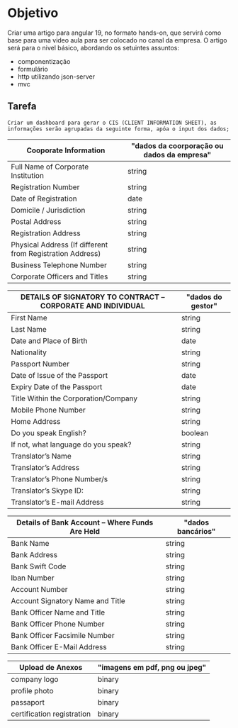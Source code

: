 # Objetivo

Criar uma artigo para angular 19, no formato hands-on, que servirá como base para uma video aula para ser colocado no canal da empresa.
O artigo será para o nivel básico, abordando os setuintes assuntos:

- componentização
- formulário
- http utilizando json-server
- mvc

## Tarefa

    Criar um dashboard para gerar o CIS (CLIENT INFORMATION SHEET), as informações serão agrupadas da seguinte forma, apóa o input dos dados;

|Cooporate Information | "dados da coorporação ou dados da empresa" |
|--|--|
|Full Name of Corporate Institution | string  |
|Registration Number |string|
|Date of Registration | date |
|Domicile / Jurisdiction |string|
|Postal Address |string|
|Registration Address |string|
|Physical Address (If different from Registration Address) |string|
|Business Telephone Number |string|
|Corporate Officers and Titles |string|

|DETAILS OF SIGNATORY TO CONTRACT – CORPORATE AND INDIVIDUAL | "dados do gestor" |
|--|--|
|First Name |string|
|Last Name |string|
|Date and Place of Birth |date|
|Nationality |string|
|Passport Number |string|
|Date of Issue of the Passport |date|
|Expiry Date of the Passport |date|
|Title Within the Corporation/Company |string|
|Mobile Phone Number |string|
|Home Address |string|
|Do you speak English? |boolean|
|If not, what language do you speak? |string|
|Translator’s Name |string|
|Translator’s Address |string|
|Translator’s Phone Number/s |string|
|Translator’s Skype ID: |string|
|Translator’s E-mail Address |string|

|Details of Bank Account – Where Funds Are Held | "dados bancários" |
|--|--|
|Bank Name |string|
|Bank Address |string|
|Bank Swift Code |string|
|Iban Number |string|
|Account Number |string|
|Account Signatory Name and Title |string|
|Bank Officer Name and Title |string|
|Bank Officer Phone Number |string|
|Bank Officer Facsimile Number |string|
|Bank Officer E-Mail Address |string|


|Upload de Anexos | "imagens em pdf, png ou jpeg" |
|--|--|
| company logo |binary|
| profile photo |binary|
| passaport |binary|
| certification registration |binary|